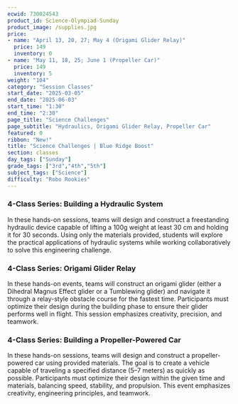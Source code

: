 ```yaml
---
ecwid: 730024543
product_id: Science-Olympiad-Sunday
product_image: /supplies.jpg 
price:
- name: "April 13, 20, 27; May 4 (Origami Glider Relay)"
  price: 149
  inventory: 0
- name: "May 11, 18, 25; June 1 (Propeller Car)"
  price: 149
  inventory: 5
weight: "104"
category: "Session Classes"
start_date: "2025-03-05"
end_date: "2025-06-03"
start_time: "1:30"
end_time: "2:30"
page_title: "Science Challenges"
page_subtitle: "Hydraulics, Origami Glider Relay, Propeller Car"
featured: 0
ribbon: "New!"
title: "Science Challenges | Blue Ridge Boost"
section: classes
day_tags: ["Sunday"]
grade_tags: ["3rd","4th","5th"]
subject_tags: ["Science"]
difficulty: "Robo Rookies"
---
```

<h3>4-Class Series: Building a Hydraulic System</h3> <p>In these hands-on sessions, teams will design and construct a freestanding hydraulic device capable of lifting a 100g weight at least 30 cm and holding it for 30 seconds. Using only the materials provided, students will explore the practical applications of hydraulic systems while working collaboratively to solve this engineering challenge.</p><h3>4-Class Series: Origami Glider Relay</h3> <p>In these hands-on events, teams will construct an origami glider (either a Dihedral Magnus Effect glider or a Tumblewing glider) and navigate it through a relay-style obstacle course for the fastest time. Participants must optimize their design during the building phase to ensure their glider performs well in flight. This session emphasizes creativity, precision, and teamwork.</p><h3>4-Class Series: Building a Propeller-Powered Car</h3> <p>In these hands-on sessions, teams will design and construct a propeller-powered car using provided materials. The goal is to create a vehicle capable of traveling a specified distance (5–7 meters) as quickly as possible. Participants must optimize their design within the given time and materials, balancing speed, stability, and propulsion. This event emphasizes creativity, engineering principles, and teamwork.</p>
